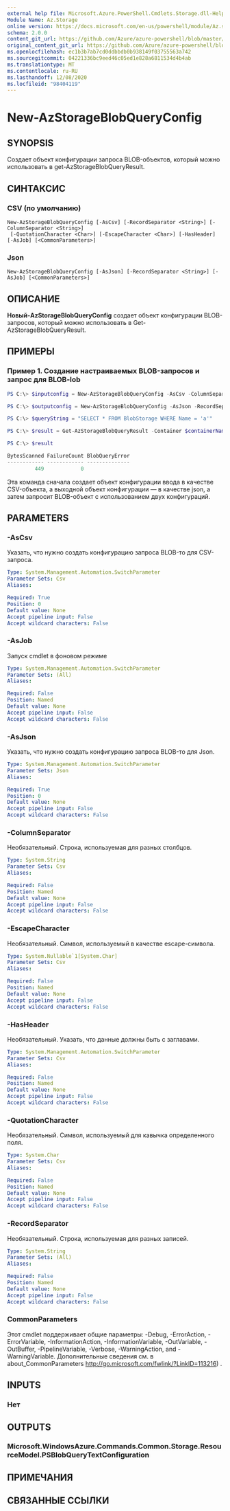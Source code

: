 ```yaml
---
external help file: Microsoft.Azure.PowerShell.Cmdlets.Storage.dll-Help.xml
Module Name: Az.Storage
online version: https://docs.microsoft.com/en-us/powershell/module/Az.storage/new-azstorageblobqueryconfig
schema: 2.0.0
content_git_url: https://github.com/Azure/azure-powershell/blob/master/src/Storage/Storage.Management/help/New-AzStorageBlobQueryConfig.md
original_content_git_url: https://github.com/Azure/azure-powershell/blob/master/src/Storage/Storage.Management/help/New-AzStorageBlobQueryConfig.md
ms.openlocfilehash: ec1b3b7ab7cd0ddbbdb0b938149f03755563a742
ms.sourcegitcommit: 04221336bc9eed46c05ed1e828a6811534d4b4ab
ms.translationtype: MT
ms.contentlocale: ru-RU
ms.lasthandoff: 12/08/2020
ms.locfileid: "98404119"
---
```

# New-AzStorageBlobQueryConfig

## SYNOPSIS
Создает объект конфигурации запроса BLOB-объектов, который можно использовать в get-AzStorageBlobQueryResult.

## СИНТАКСИС

### CSV (по умолчанию)
```
New-AzStorageBlobQueryConfig [-AsCsv] [-RecordSeparator <String>] [-ColumnSeparator <String>]
 [-QuotationCharacter <Char>] [-EscapeCharacter <Char>] [-HasHeader] [-AsJob] [<CommonParameters>]
```

### Json
```
New-AzStorageBlobQueryConfig [-AsJson] [-RecordSeparator <String>] [-AsJob] [<CommonParameters>]
```

## ОПИСАНИЕ
**Новый-AzStorageBlobQueryConfig** создает объект конфигурации BLOB-запросов, который можно использовать в Get-AzStorageBlobQueryResult.

## ПРИМЕРЫ

### Пример 1. Создание настраиваемых BLOB-запросов и запрос для BLOB-lob
```powershell
PS C:\> $inputconfig = New-AzStorageBlobQueryConfig -AsCsv -ColumnSeparator "," -QuotationCharacter """" -EscapeCharacter "\" -RecordSeparator "`n" -HasHeader

PS C:\> $outputconfig = New-AzStorageBlobQueryConfig -AsJson -RecordSeparator "`n" 

PS C:\> $queryString = "SELECT * FROM BlobStorage WHERE Name = 'a'"

PS C:\> $result = Get-AzStorageBlobQueryResult -Container $containerName -Blob $blobName -QueryString $queryString -ResultFile "c:\resultfile.json" -InputTextConfiguration $inputconfig -OutputTextConfiguration $outputconfig -Context $ctx

PS C:\> $result

BytesScanned FailureCount BlobQueryError
------------ ------------ --------------
         449            0
```

Эта команда сначала создает объект конфигурации ввода в качестве CSV-объекта, а выходной объект конфигурации — в качестве json, а затем запросит BLOB-объект с использованием двух конфигураций.

## PARAMETERS

### -AsCsv
Указать, что нужно создать конфигурацию запроса BLOB-то для CSV-запроса.

```yaml
Type: System.Management.Automation.SwitchParameter
Parameter Sets: Csv
Aliases:

Required: True
Position: 0
Default value: None
Accept pipeline input: False
Accept wildcard characters: False
```

### -AsJob
Запуск cmdlet в фоновом режиме

```yaml
Type: System.Management.Automation.SwitchParameter
Parameter Sets: (All)
Aliases:

Required: False
Position: Named
Default value: None
Accept pipeline input: False
Accept wildcard characters: False
```

### -AsJson
Указать, что нужно создать конфигурацию запроса BLOB-то для Json.

```yaml
Type: System.Management.Automation.SwitchParameter
Parameter Sets: Json
Aliases:

Required: True
Position: 0
Default value: None
Accept pipeline input: False
Accept wildcard characters: False
```

### -ColumnSeparator
Необязательный.
Строка, используемая для разных столбцов.

```yaml
Type: System.String
Parameter Sets: Csv
Aliases:

Required: False
Position: Named
Default value: None
Accept pipeline input: False
Accept wildcard characters: False
```

### -EscapeCharacter
Необязательный.
Символ, используемый в качестве escape-символа.

```yaml
Type: System.Nullable`1[System.Char]
Parameter Sets: Csv
Aliases:

Required: False
Position: Named
Default value: None
Accept pipeline input: False
Accept wildcard characters: False
```

### -HasHeader
Необязательный.
Указать, что данные должны быть с заглавами.

```yaml
Type: System.Management.Automation.SwitchParameter
Parameter Sets: Csv
Aliases:

Required: False
Position: Named
Default value: None
Accept pipeline input: False
Accept wildcard characters: False
```

### -QuotationCharacter
Необязательный.
Символ, используемый для кавычка определенного поля.

```yaml
Type: System.Char
Parameter Sets: Csv
Aliases:

Required: False
Position: Named
Default value: None
Accept pipeline input: False
Accept wildcard characters: False
```

### -RecordSeparator
Необязательный.
Строка, используемая для разных записей.

```yaml
Type: System.String
Parameter Sets: (All)
Aliases:

Required: False
Position: Named
Default value: None
Accept pipeline input: False
Accept wildcard characters: False
```

### CommonParameters
Этот cmdlet поддерживает общие параметры: -Debug, -ErrorAction, -ErrorVariable, -InformationAction, -InformationVariable, -OutVariable, -OutBuffer, -PipelineVariable, -Verbose, -WarningAction, and -WarningVariable. Дополнительные сведения см. в about_CommonParameters http://go.microsoft.com/fwlink/?LinkID=113216) .

## INPUTS

### Нет

## OUTPUTS

### Microsoft.WindowsAzure.Commands.Common.Storage.ResourceModel.PSBlobQueryTextConfiguration

## ПРИМЕЧАНИЯ

## СВЯЗАННЫЕ ССЫЛКИ
